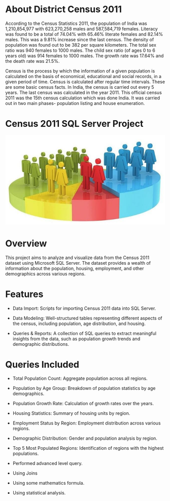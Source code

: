 # About District Census 2011

According to the Census Statistics 2011, the population of India was 1,210,854,977 with 623,270,258 males and 587,584,719 females. Literacy was found to be a total of 74.04% with 65.46% literate females and 82.14% males. This was a 9.81% increase since the last census. The density of population was found out to be 382 per square kilometers. The total sex ratio was 940 females to 1000 males. The child sex ratio (of ages 0 to 6 years old) was 914 females to 1000 males. The growth rate was 17.64% and the death rate was 21.5%.

Census is the process by which the information of a given population is calculated on the basis of economical, educational and social records, in a given period of time. Census is calculated after regular time intervals. These are some basic census facts. In India, the census is carried out every 5 years. The last census was calculated in the year 2011. This official census 2011 was the 15th census calculation which was done India. It was carried out in two main phases- population listing and house enumeration.

# Census 2011 SQL Server Project
![](https://github.com/Ranjit933/Census-2011/blob/main/images.jpeg)

# Overview

This project aims to analyze and visualize data from the Census 2011 dataset using Microsoft SQL Server. The dataset provides a wealth of information about the population, housing, employment, and other demographics across various regions.

# Features

* Data Import: Scripts for importing Census 2011 data into SQL Server.

* Data Modeling: Well-structured tables representing different aspects of the census, including population, age distribution, and housing.

* Queries & Reports: A collection of SQL queries to extract meaningful insights from the data, such as population growth trends and demographic distributions.

# Queries Included

* Total Population Count: Aggregate population across all regions.

* Population by Age Group: Breakdown of population statistics by age demographics.

* Population Growth Rate: Calculation of growth rates over the years.

* Housing Statistics: Summary of housing units by region.

* Employment Status by Region: Employment distribution across various regions.

* Demographic Distribution: Gender and population analysis by region.

* Top 5 Most Populated Regions: Identification of regions with the highest populations.

* Performed advanced level query.

* Using Joins

* Using some mathematics formula.

* Using statistical analysis.
